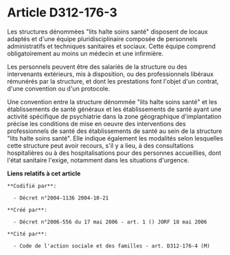 # Article D312-176-3

Les structures dénommées "lits halte soins santé" disposent de locaux adaptés et d'une équipe pluridisciplinaire composée de
personnels administratifs et techniques sanitaires et sociaux. Cette équipe comprend obligatoirement au moins un médecin et
une infirmière.

Les personnels peuvent être des salariés de la structure ou des intervenants extérieurs, mis à disposition, ou des
professionnels libéraux rémunérés par la structure, et dont les prestations font l'objet d'un contrat, d'une convention ou
d'un protocole.

Une convention entre la structure dénommée "lits halte soins santé" et les établissements de santé généraux et les
établissements de santé ayant une activité spécifique de psychiatrie dans la zone géographique d'implantation précise les
conditions de mise en oeuvre des interventions des professionnels de santé des établissements de santé au sein de la
structure "lits halte soins santé". Elle indique également les modalités selon lesquelles cette structure peut avoir recours,
s'il y a lieu, à des consultations hospitalières ou à des hospitalisations pour des personnes accueillies, dont l'état
sanitaire l'exige, notamment dans les situations d'urgence.

**Liens relatifs à cet article**

	**Codifié par**:

	  - Décret n°2004-1136 2004-10-21

	**Créé par**:

	  - Décret n°2006-556 du 17 mai 2006 - art. 1 () JORF 18 mai 2006

	**Cité par**:

	  - Code de l'action sociale et des familles - art. D312-176-4 (M)
